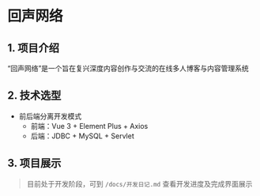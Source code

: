# 回声网络

## 1. 项目介绍

“回声网络”是一个旨在复兴深度内容创作与交流的在线多人博客与内容管理系统



## 2. 技术选型

- 前后端分离开发模式
  - 前端：Vue 3 + Element Plus + Axios
  - 后端：JDBC + MySQL + Servlet



## 3. 项目展示

> 目前处于开发阶段，可到 `/docs/开发日记.md` 查看开发进度及完成界面展示